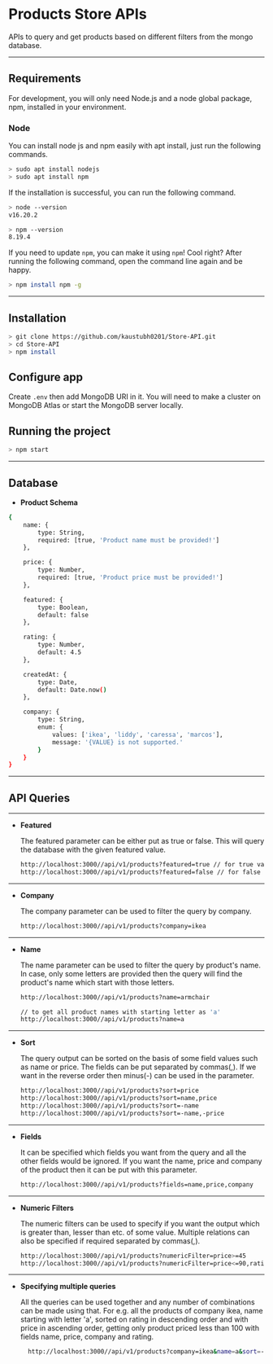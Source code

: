 # Products Store APIs

APIs to query and get products based on different filters from the mongo database.

---
## Requirements

For development, you will only need Node.js and a node global package, npm, installed in your environment.

### Node

You can install node js and npm easily with apt install, just run the following commands.

```sh
> sudo apt install nodejs
> sudo apt install npm
```

If the installation is successful, you can run the following command.
```sh
> node --version
v16.20.2

> npm --version
8.19.4
```

If you need to update `npm`, you can make it using `npm`! Cool right? After running the following command, open the command line again and be happy.
```sh
> npm install npm -g
```
---

## Installation

```sh
> git clone https://github.com/kaustubh0201/Store-API.git
> cd Store-API
> npm install
```

## Configure app

Create `.env` then add MongoDB URI in it. You will need to make a cluster on MongoDB Atlas or start the MongoDB server locally.

## Running the project
```sh
> npm start
```

---

## Database

* <b>Product Schema</b>
```sh
{
    name: {
        type: String,
        required: [true, 'Product name must be provided!']
    },

    price: {
        type: Number,
        required: [true, 'Product price must be provided!']
    },

    featured: {
        type: Boolean,
        default: false
    },

    rating: {
        type: Number,
        default: 4.5
    },

    createdAt: {
        type: Date,
        default: Date.now()
    },

    company: {
        type: String,
        enum: {
            values: ['ikea', 'liddy', 'caressa', 'marcos'],
            message: '{VALUE} is not supported.'
        }
    }
}
```

---

## API Queries

---

* <b>Featured</b>
    
    The featured parameter can be either put as true or false. This will query the database with the given featured value.
    ```sh
    http://localhost:3000//api/v1/products?featured=true // for true value
    http://localhost:3000//api/v1/products?featured=false // for false value
    ```

---

* <b>Company</b>
  
  The company parameter can be used to filter the query by company.
    ```sh
    http://localhost:3000//api/v1/products?company=ikea
    ```

---

* <b>Name</b>

  The name parameter can be used to filter the query by product's name. In case, only some letters are provided then
  the query will find the product's name which start with those letters.
    ```sh
    http://localhost:3000//api/v1/products?name=armchair
  
    // to get all product names with starting letter as 'a'
    http://localhost:3000//api/v1/products?name=a 
    ``` 
  
---

* <b>Sort</b>

  The query output can be sorted on the basis of some field values such as name or price. 
  The fields can be put separated by commas(,). If we want in the reverse order then minus(-) can be used in the parameter.
    ```sh
    http://localhost:3000//api/v1/products?sort=price
    http://localhost:3000//api/v1/products?sort=name,price
    http://localhost:3000//api/v1/products?sort=-name
    http://localhost:3000//api/v1/products?sort=-name,-price
    ```

---

* <b>Fields</b>

  It can be specified which fields you want from the query and all the other fields would be ignored. 
  If you want the name, price and company of the product then
  it can be put with this parameter.
    ```sh
    http://localhost:3000//api/v1/products?fields=name,price,company
    ```

---

* <b>Numeric Filters</b>

  The numeric filters can be used to specify if you want the output which is greater than, lesser than etc. of some value.
  Multiple relations can also be specified if required separated by commas(,).
    ```sh
    http://localhost:3000//api/v1/products?numericFilter=price>=45
    http://localhost:3000//api/v1/products?numericFilter=price<=90,rating>4
    ```
  
---

* <b>Specifying multiple queries</b>

  All the queries can be used together and any number of combinations can be made using that. 
  For e.g. all the products of company ikea, name starting with letter 'a', sorted on rating in descending order and 
  with price in ascending order, getting only product priced less than 100 with fields name, price, company and rating.
  ```sh
    http://localhost:3000//api/v1/products?company=ikea&name=a&sort=-rating,price&featured=true&numericFilters=price<100&fields=name,price,company,rating
    ```
